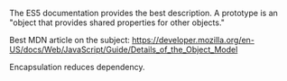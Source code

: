 The ES5 documentation provides the best description. A prototype is an "object that provides shared properties for other objects."

Best MDN article on the subject: https://developer.mozilla.org/en-US/docs/Web/JavaScript/Guide/Details_of_the_Object_Model

Encapsulation reduces dependency.   